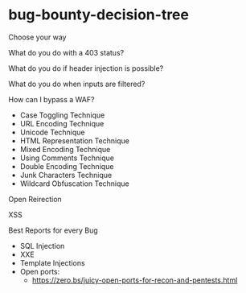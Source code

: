 # bug-bounty-decision-tree

Choose your way 

What do you do with a 403 status? 

What do you do if header injection is possible? 

What do you do when inputs are filtered? 

How can I bypass a WAF?
- Case Toggling Technique
- URL Encoding Technique
- Unicode Technique
- HTML Representation Technique
- Mixed Encoding Technique
- Using Comments Technique
- Double Encoding Technique
- Junk Characters Technique
- Wildcard Obfuscation Technique


Open Reirection

XSS


Best Reports for every Bug



- SQL Injection
- XXE
- Template Injections
- Open ports: 
   - https://zero.bs/juicy-open-ports-for-recon-and-pentests.html
